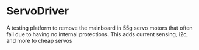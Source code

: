 # ServoDriver
A testing platform to remove the mainboard in 55g servo motors that often fail due to having no internal protections. This adds current sensing, i2c, and more to cheap servos
